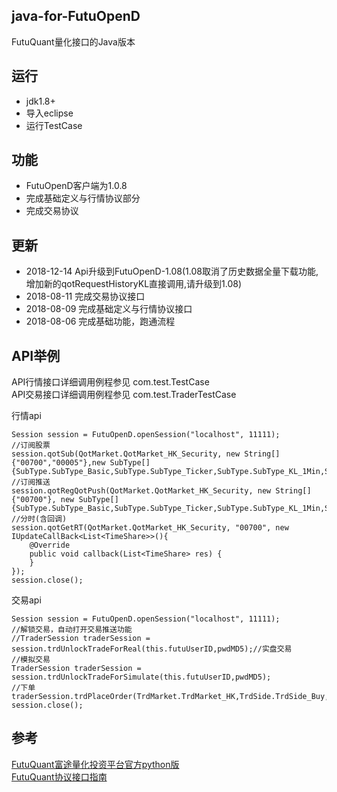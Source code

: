 ## java-for-FutuOpenD
FutuQuant量化接口的Java版本

## 运行
- jdk1.8+
- 导入eclipse
- 运行TestCase


## 功能
- FutuOpenD客户端为1.0.8
- 完成基础定义与行情协议部分
- 完成交易协议

## 更新
- 2018-12-14 Api升级到FutuOpenD-1.08(1.08取消了历史数据全量下载功能,增加新的qotRequestHistoryKL直接调用,请升级到1.08)
- 2018-08-11 完成交易协议接口
- 2018-08-09 完成基础定义与行情协议接口
- 2018-08-06 完成基础功能，跑通流程 
	
## API举例
API行情接口详细调用例程参见 com.test.TestCase<br>
API交易接口详细调用例程参见 com.test.TraderTestCase<br>

行情api<br>
```
Session session = FutuOpenD.openSession("localhost", 11111);
//订阅股票
session.qotSub(QotMarket.QotMarket_HK_Security, new String[]{"00700","00005"},new SubType[]	{SubType.SubType_Basic,SubType.SubType_Ticker,SubType.SubType_KL_1Min,SubType.SubType_KL_Day,SubType.SubType_RT,SubType.SubType_OrderBook,SubType.SubType_Broker});
//订阅推送
session.qotRegQotPush(QotMarket.QotMarket_HK_Security, new String[]{"00700"}, new SubType[]{SubType.SubType_Basic,SubType.SubType_Ticker,SubType.SubType_KL_1Min,SubType.SubType_KL_Day,SubType.SubType_RT,SubType.SubType_OrderBook,SubType.SubType_Broker});
//分时(含回调)
session.qotGetRT(QotMarket.QotMarket_HK_Security, "00700", new IUpdateCallBack<List<TimeShare>>(){
	@Override
	public void callback(List<TimeShare> res) {
	}
});		
session.close();
```	

交易api<br>
```
Session session = FutuOpenD.openSession("localhost", 11111);
//解锁交易，自动打开交易推送功能
//TraderSession traderSession =  session.trdUnlockTradeForReal(this.futuUserID,pwdMD5);//实盘交易
//模拟交易
TraderSession traderSession =  session.trdUnlockTradeForSimulate(this.futuUserID,pwdMD5);
//下单
traderSession.trdPlaceOrder(TrdMarket.TrdMarket_HK,TrdSide.TrdSide_Buy,OrderType.OrderType_Normal,"00700",100,200,null,null,null);
session.close();
```	
## 参考
[FutuQuant富途量化投资平台官方python版](https://github.com/FutunnOpen/futuquant)<br>
[FutuQuant协议接口指南](https://futunnopen.github.io/futuquant/protocol/intro.html)
